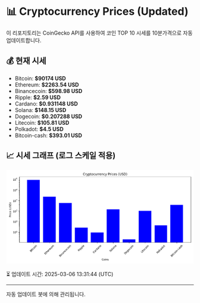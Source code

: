 
# 📊 Cryptocurrency Prices (Updated)

이 리포지토리는 CoinGecko API를 사용하여 코인 TOP 10 시세를 10분가격으로 자동 업데이트합니다.

## 💰 현재 시세
- Bitcoin: **$90174 USD**
- Ethereum: **$2263.54 USD**
- Binancecoin: **$598.98 USD**
- Ripple: **$2.59 USD**
- Cardano: **$0.931148 USD**
- Solana: **$148.15 USD**
- Dogecoin: **$0.207288 USD**
- Litecoin: **$105.81 USD**
- Polkadot: **$4.5 USD**
- Bitcoin-cash: **$393.01 USD**

## 📈 시세 그래프 (로그 스케일 적용)
![Crypto Prices](crypto_prices.png)

⏳ 업데이트 시간: 2025-03-06 13:31:44 (UTC)

---
자동 업데이트 봇에 의해 관리됩니다.
